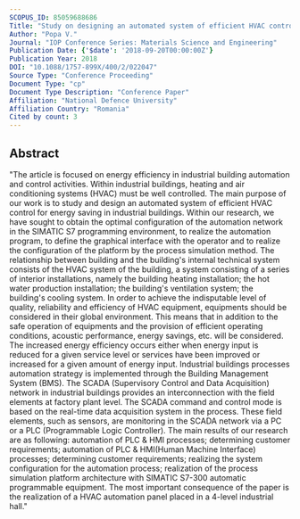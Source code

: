 ```yaml
---
SCOPUS_ID: 85059688686
Title: "Study on designing an automated system of efficient HVAC control for energy saving in industrial buildings"
Author: "Popa V."
Journal: "IOP Conference Series: Materials Science and Engineering"
Publication Date: {'$date': '2018-09-20T00:00:00Z'}
Publication Year: 2018
DOI: "10.1088/1757-899X/400/2/022047"
Source Type: "Conference Proceeding"
Document Type: "cp"
Document Type Description: "Conference Paper"
Affiliation: "National Defence University"
Affiliation Country: "Romania"
Cited by count: 3
---
```


## Abstract
"The article is focused on energy efficiency in industrial building automation and control activities. Within industrial buildings, heating and air conditioning systems (HVAC) must be well controlled. The main purpose of our work is to study and design an automated system of efficient HVAC control for energy saving in industrial buildings. Within our research, we have sought to obtain the optimal configuration of the automation network in the SIMATIC S7 programming environment, to realize the automation program, to define the graphical interface with the operator and to realize the configuration of the platform by the process simulation method. The relationship between building and the building's internal technical system consists of the HVAC system of the building, a system consisting of a series of interior installations, namely the building heating installation; the hot water production installation; the building's ventilation system; the building's cooling system. In order to achieve the indisputable level of quality, reliability and efficiency of HVAC equipment, equipments should be considered in their global environment. This means that in addition to the safe operation of equipments and the provision of efficient operating conditions, acoustic performance, energy savings, etc. will be considered. The increased energy efficiency occurs either when energy input is reduced for a given service level or services have been improved or increased for a given amount of energy input. Industrial buildings processes automation strategy is implemented through the Building Management System (BMS). The SCADA (Supervisory Control and Data Acquisition) network in industrial buildings provides an interconnection with the field elements at factory plant level. The SCADA command and control mode is based on the real-time data acquisition system in the process. These field elements, such as sensors, are monitoring in the SCADA network via a PC or a PLC (Programmable Logic Controller). The main results of our research are as following: automation of PLC & HMI processes; determining customer requirements; automation of PLC & HMI(Human Machine Interface) processes; determining customer requirements; realizing the system configuration for the automation process; realization of the process simulation platform architecture with SIMATIC S7-300 automatic programmable equipment. The most important consequence of the paper is the realization of a HVAC automation panel placed in a 4-level industrial hall."
